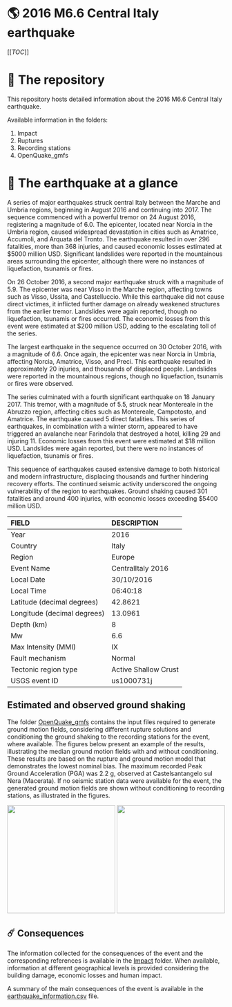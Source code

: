 # 🌎 2016 M6.6 Central Italy earthquake
[[_TOC_]]

# 📂 The repository

This repository hosts detailed information about the 2016 M6.6 Central Italy earthquake.

Available information in the folders:

1. Impact
2. Ruptures
3. Recording stations
4. OpenQuake_gmfs


# 🚀 The earthquake at a glance 

A series of major earthquakes struck central Italy between the Marche and Umbria regions, beginning in August 2016 and continuing into 2017. The sequence commenced with a powerful tremor on 24 August 2016, registering a magnitude of 6.0. The epicenter, located near Norcia in the Umbria region, caused widespread devastation in cities such as Amatrice, Accumoli, and Arquata del Tronto. The earthquake resulted in over 296 fatalities, more than 368 injuries, and caused economic losses estimated at $5000 million USD. Significant landslides were reported in the mountainous areas surrounding the epicenter, although there were no instances of liquefaction, tsunamis or fires.

On 26 October 2016, a second major earthquake struck with a magnitude of 5.9. The epicenter was near Visso in the Marche region, affecting towns such as Visso, Ussita, and Castelluccio. While this earthquake did not cause direct victimes, it inflicted further damage on already weakened structures from the earlier tremor. Landslides were again reported, though no liquefaction, tsunamis or fires occurred. The economic losses from this event were estimated at $200 million USD, adding to the escalating toll of the series.

The largest earthquake in the sequence occurred on 30 October 2016, with a magnitude of 6.6. Once again, the epicenter was near Norcia in Umbria, affecting Norcia, Amatrice, Visso, and Preci. This earthquake resulted in approximately 20 injuries, and thousands of displaced people. Landslides were reported in the mountainous regions, though no liquefaction, tsunamis or fires were observed.

The series culminated with a fourth significant earthquake on 18 January 2017. This tremor, with a magnitude of 5.5, struck near Montereale in the Abruzzo region, affecting cities such as Montereale, Campotosto, and Amatrice. The earthquake caused 5 direct fatalities. This series of earthquakes, in combination with a winter storm, appeared to have triggered an avalanche near Farindola that destroyed a hotel, killing 29 and injuring 11. Economic losses from this event were estimated at $18 million USD. Landslides were again reported, but there were no instances of liquefaction, tsunamis or fires.

This sequence of earthquakes caused extensive damage to both historical and modern infrastructure, displacing thousands and further hindering recovery efforts. The continued seismic activity underscored the ongoing vulnerability of the region to earthquakes. Ground shaking caused 301 fatalities and around 400 injuries, with economic losses exceeding $5400 million USD.

| FIELD | DESCRIPTION |
|:------|:------------|
| Year | 2016 |
| Country | Italy |
| Region | Europe |
| Event Name | CentralItaly 2016 |
| Local Date | 30/10/2016 |
| Local Time | 06:40:18 |
| Latitude (decimal degrees) | 42.8621 |
| Longitude (decimal degrees) | 13.0961 |
| Depth (km) | 8 |
| Mw | 6.6 |
| Max Intensity (MMI) | IX |
| Fault mechanism | Normal |
| Tectonic region type | Active Shallow Crust |
| USGS event ID | us1000731j |

## Estimated and observed ground shaking

The folder [OpenQuake_gmfs](./OpenQuake_gmfs/) contains the input files required to generate ground motion fields, considering different rupture solutions and conditioning the ground shaking to the recording stations for the event, where available. The figures below present an example of the results, illustrating the median ground motion fields with and without conditioning. These results are based on the rupture and ground motion model that demonstrates the lowest nominal bias. The maximum recorded Peak Ground Acceleration (PGA) was 2.2 g, observed at Castelsantangelo sul Nera (Macerata). If no seismic station data were available for the event, the generated ground motion fields are shown without conditioning to recording stations, as illustrated in the figures.

<img src="./4_OpenQuake_gmfs/median_gmf_stations_none.png" height="250">
<img src="./4_OpenQuake_gmfs/median_gmf_stations_seismic.png" height="250">

## ☄️ Consequences

The information collected for the consequences of the event and the corresponding references is available in the [Impact](./Impact) folder. When available, information at different geographical levels is provided considering the building damage, economic losses and human impact.

A summary of the main consequences of the event is available in the [earthquake_information.csv](./earthquake_information.csv) file.